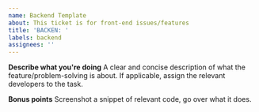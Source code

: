 ```yaml
---
name: Backend Template
about: This ticket is for front-end issues/features
title: 'BACKEN: '
labels: backend
assignees: ''
---
```


**Describe what you're doing**
A clear and concise description of what the feature/problem-solving is about.
If applicable, assign the relevant developers to the task.

**Bonus points**
Screenshot a snippet of relevant code, go over what it does.
